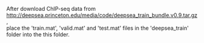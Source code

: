 After download ChIP-seq data from http://deepsea.princeton.edu/media/code/deepsea_train_bundle.v0.9.tar.gz, <br />
place the 'train.mat', 'valid.mat' and 'test.mat' files in the 'deepsea_train' folder into the this folder.
